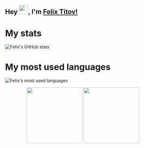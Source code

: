 
## Hey <img src="https://github.com/TheDudeThatCode/TheDudeThatCode/blob/master/Assets/Hi.gif" width="29px">, I'm [Felix Titov!](https://portfolio-fta.herokuapp.com)
# My stats
![Felix's GitHub stats](https://github-readme-stats.vercel.app/api?username=filtitov2001&bg_color=30,e96443,904e95,481677&title_color=ffcdf0&text_color=ffcdf0&hide_border=true&card_width=400&border_radius=15)

# My most used languages
![Felix's most used languages](https://github-readme-stats.vercel.app/api/top-langs/?username=filtitov2001&hide=css,html,mustache&langs_count=6&layout=compact&card_width=450&bg_color=30,e96443,904e95,481677&title_color=ffcdf0&text_color=ffcdf0&border_radius=15&hide_border=true)

<p align="center">

  <img height="180em" src="https://github-readme-stats-eight-theta.vercel.app/api?username=filtitov2001&bg_color=30,e96443,904e95,481677&title_color=ffcdf0&text_color=ffcdf0&hide_border=true&include_all_commits=true&count_private=true&hide_border=true"/>
  <img height="180em" src="https://github-readme-stats-eight-theta.vercel.app/api/top-langs/?username=filtitov2001&layout=compact&hide=css,html,mustache&langs_count=9&bg_color=30,e96443,904e95,481677&title_color=ffcdf0&text_color=ffcdf0&hide_border=true"/>

</p>

<!--
**filtitov2001/filtitov2001** is a ✨ _special_ ✨ repository because its `README.md` (this file) appears on your GitHub profile.

Here are some ideas to get you started:

- 🔭 I’m currently working on ...
- 🌱 I’m currently learning ...
- 👯 I’m looking to collaborate on ...
- 🤔 I’m looking for help with ...
- 💬 Ask me about ...
- 📫 How to reach me: ...
- 😄 Pronouns: ...
- ⚡ Fun fact: ...
-->
